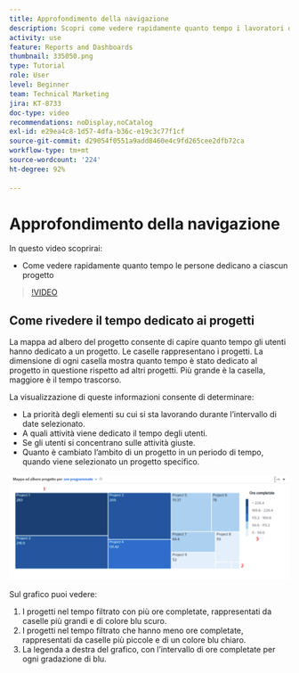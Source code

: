 ```yaml
---
title: Approfondimento della navigazione
description: Scopri come vedere rapidamente quanto tempo i lavoratori dedicano a ciascun progetto in [!UICONTROL Analisi avanzata].
activity: use
feature: Reports and Dashboards
thumbnail: 335050.png
type: Tutorial
role: User
level: Beginner
team: Technical Marketing
jira: KT-8733
doc-type: video
recommendations: noDisplay,noCatalog
exl-id: e29ea4c8-1d57-4dfa-b36c-e19c3c77f1cf
source-git-commit: d29054f0551a9add8460e4c9fd265cee2dfb72ca
workflow-type: tm+mt
source-wordcount: '224'
ht-degree: 92%

---
```


# Approfondimento della navigazione

In questo video scoprirai:

* Come vedere rapidamente quanto tempo le persone dedicano a ciascun progetto

>[!VIDEO](https://video.tv.adobe.com/v/335050/?quality=12&learn=on)

## Come rivedere il tempo dedicato ai progetti

La mappa ad albero del progetto consente di capire quanto tempo gli utenti hanno dedicato a un progetto. Le caselle rappresentano i progetti. La dimensione di ogni casella mostra quanto tempo è stato dedicato al progetto in questione rispetto ad altri progetti. Più grande è la casella, maggiore è il tempo trascorso.

La visualizzazione di queste informazioni consente di determinare:

* La priorità degli elementi su cui si sta lavorando durante l’intervallo di date selezionato.
* A quali attività viene dedicato il tempo degli utenti.
* Se gli utenti si concentrano sulle attività giuste.
* Quanto è cambiato l’ambito di un progetto in un periodo di tempo, quando viene selezionato un progetto specifico.

![Immagine che mostra una mappa ad albero del progetto con numeri che riportano alle aree descritte nei punti elenco che seguono](assets/section-2-7.png)

Sul grafico puoi vedere:

1. I progetti nel tempo filtrato con più ore completate, rappresentati da caselle più grandi e di colore blu scuro.
1. I progetti nel tempo filtrato che hanno meno ore completate, rappresentati da caselle più piccole e di un colore blu chiaro.
1. La legenda a destra del grafico, con l’intervallo di ore completate per ogni gradazione di blu.
